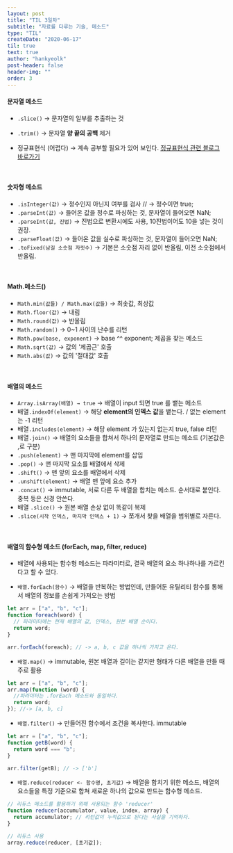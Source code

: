 ```yaml
---
layout: post
title: "TIL 3일차"
subtitle: "자료를 다루는 기술, 메소드"
type: "TIL"
createDate: "2020-06-17"
til: true
text: true
author: "hankyeolk"
post-header: false
header-img: ""
order: 3
---
```


#### 문자열 메소드

- `.slice()` → 문자열의 일부를 추출하는 것

- `.trim()` → 문자열 **양 끝의 공백** 제거

- 정규표현식 (어렵다) → 계속 공부할 필요가 있어 보인다.
  [정규표현식 관련 블로그 바로가기](https://beomy.tistory.com/21)

<br>

#### 숫자형 메소드

- `.isInteger(값)` → 정수인지 아닌지 여부를 검사 // → 정수이면 true;
- `.parseInt(값)` → 들어온 값을 정수로 파싱하는 것, 문자열이 들어오면 NaN;
- `.parseInt(값, 진법)` → 진법으로 변환시에도 사용, 10진법이어도 10을 넣는 것이 권장.
- `.parseFloat(값)` → 들어온 값을 실수로 파싱하는 것, 문자열이 들어오면 NaN;
- `.toFixed(남길 소숫점 자릿수)` → 기본은 소숫점 자리 없이 반올림, 이전 소숫점에서 반올림.

<br>

#### Math.메소드()

- `Math.min(값들) / Math.max(값들)` → 최솟값, 최상값
- `Math.floor(값)` → 내림
- `Math.round(값)` → 반올림
- `Math.random()` → 0~1 사이의 난수를 리턴
- `Math.pow(base, exponent)` → base ^^ exponent; 제곱을 찾는 메소드
- `Math.sqrt(값)` → 값의 '제곱근' 호출
- `Math.abs(값)` → 값의 '절대값' 호출

<br>

#### 배열의 메소드

- `Array.isArray(배열) → true` → 배열이 input 되면 true 를 뱉는 메소드
- 배열`.indexOf(element)` → 해당 **element의 인덱스 값**을 뱉는다. / 없는 element는 -1 리턴
- 배열`.includes(element)` → 해당 element 가 있는지 없는지 true, false 리턴
- 배열`.join()` → 배열의 요소들을 합쳐서 하나의 문자열로 만드는 메소드 (기본값은 ,로 구분)
- `.push(element)` → 맨 마지막에 element를 삽입
- `.pop()` → 맨 마지막 요소를 배열에서 삭제
- `.shift()` → 맨 앞의 요소를 배열에서 삭제
- `.unshift(element)` → 배열 맨 앞에 요소 추가
- `.concat()` → immutable, 서로 다른 두 배열을 합치는 메소드. 순서대로 붙인다. 중복 등은 신경 안쓴다.
- 배열 `.slice()` → 원본 배열 손상 없이 똑같이 복제
- `.slice(시작 인덱스, 마지막 인덱스 + 1)` → 쪼개서 찾을 배열을 범위별로 자른다.

<br>

#### 배열의 함수형 메소드 (forEach, map, filter, reduce)

- 배열에 사용되는 함수형 메소드는 파라미터로, 결국 배열의 요소 하나하나를 가르킨다고 할 수 있다.

- `배열.forEach(함수)` → 배열을 반복하는 방법인데, 만들어둔 유틸리티 함수를 통해서 배열의 정보를 손쉽게 가져오는 방법

```js
let arr = ["a", "b", "c"];
function foreach(word) {
  // 파라미터에는 현재 배열의 값, 인덱스, 원본 배열 순이다.
  return word;
}

arr.forEach(foreach); // -> a, b, c 값을 하나씩 가지고 온다.
```

- `배열.map()` → immutable, 원본 배열과 길이는 같지만 형태가 다른 배열을 만들 때 주로 활용

```js
let arr = ["a", "b", "c"];
arr.map(function (word) {
  //파라미터는 .forEach 메소드와 동일하다.
  return word;
}); //-> [a, b, c]
```

- `배열.filter()` → 만들어진 함수에서 조건을 복사한다. immutable

```js
let arr = ["a", "b", "c"];
function getB(word) {
  return word === "b";
}

arr.filter(getB); // -> ['b']
```

- `배열.reduce(reducer <- 함수명, 초기값)` → 배열을 합치기 위한 메소드, 배열의 요소들을 특정 기준으로 합쳐 새로운 하나의 값으로 만드는 함수형 메소드.

```js
// 리듀스 메소드를 활용하기 위해 사용되는 함수 'reducer'
function reducer(accumulator, value, index, array) {
  return accumulator; // 리턴값이 누적값으로 된다는 사실을 기억하자.
}

// 리듀스 사용
array.reduce(reducer, [초기값]);
```
